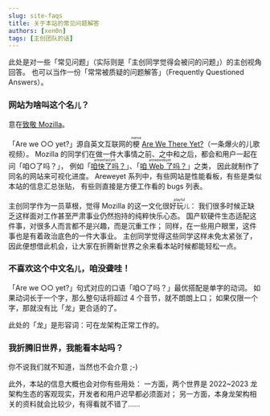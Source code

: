 ```yaml
---
slug: site-faqs
title: 关于本站的常见问题解答
authors: [xen0n]
tags: [主创团队的话]
---
```


此处是对一些「常见问题」（实际则是「主创同学觉得会被问的问题」）的主创视角回答。
也可以当作一份「常常被质疑的问题解答」（Frequently Questioned Answers）。

<!-- truncate -->

### 网站为啥叫这个名<small>儿</small>？

意在[致敬 Mozilla](https://wiki.mozilla.org/Areweyet)。

「Are we ○○ yet?」源自英文互联网的<ruby>梗<rt>meme</rt></ruby> [Are We There Yet?][meme]（一条爆火的儿歌视频）。
Mozilla 的同学们在做一件大事情之前、之中和之后，都会和用户一起在问「咱○了吗？」，
例如「[<ruby>咱快了吗<rt>arewefastyet</rt></ruby>？][awfy]」、「[<ruby>咱 Web 了吗<rt>arewewebyet</rt></ruby>？][awwy]」之类，
因此就制作了同名的网站来可视化进度。
Areweyet 系列中，有些网站是性能看板，有些是类似本站的信息汇总张贴，
有些则直接是方便工作看的 bugs 列表。

[meme]: https://knowyourmeme.com/memes/are-we-there-yet
[awfy]: https://arewefastyet.com
[awwy]: https://www.arewewebyet.org

主创同学作为一员草根，觉得 Mozilla 的这一文化很<ruby>好玩<small>儿</small><rt>playful</rt></ruby>：
我们很多时候正缺乏这样面对工作甚至严肃事业仍然抱持的纯粹快乐心态。
国产软硬件生态适配这件事，对很多人而言都不是兴趣，而是沉重工作；
同样，在一些用户眼里，这件事也是有着政治底色的一件大事业。
主创同学觉得这些同学这样未免太紧张了，
因此便想借此机会，让大家在折腾新世界之余来看本站时候都能轻松一点。

### 不喜欢这个中文名<small>儿</small>，咱没聋哇！

「Are we ○○ yet?」句式对应的口语「咱○了吗？」最优搭配是单字的动词。
如果动词长于一个字，那么整句话将超过 4 个音节，就不朗朗上口；
如果仅限一个字，那就没有比「龙」更合适的了。

此处的「龙」是形容词：可在龙架构正常工作的。

### 我折腾旧世界，我能看本站吗？

你不说我们就不知道，当然也不会介意 ;-)

此外，本站的信息大概也会对你有些用处：
一方面，两个世界是 2022~2023 龙架构生态的客观现实，开发者和用户迟早都必须面对；
另一方面，本身龙架构相关的资料就会比较少，有得看就不错了……
